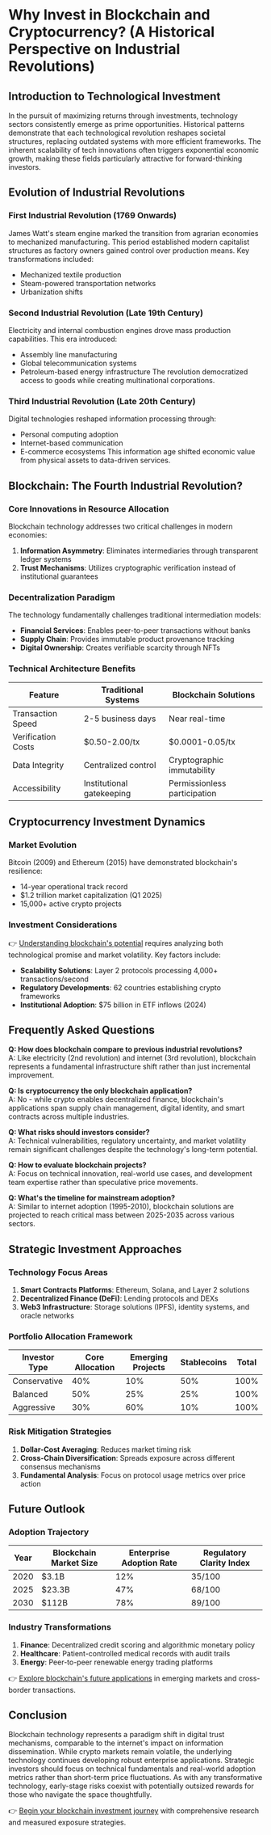 # Why Invest in Blockchain and Cryptocurrency? (A Historical Perspective on Industrial Revolutions)

## Introduction to Technological Investment

In the pursuit of maximizing returns through investments, technology sectors consistently emerge as prime opportunities. Historical patterns demonstrate that each technological revolution reshapes societal structures, replacing outdated systems with more efficient frameworks. The inherent scalability of tech innovations often triggers exponential economic growth, making these fields particularly attractive for forward-thinking investors.

## Evolution of Industrial Revolutions

### First Industrial Revolution (1769 Onwards)
James Watt's steam engine marked the transition from agrarian economies to mechanized manufacturing. This period established modern capitalist structures as factory owners gained control over production means. Key transformations included:
- Mechanized textile production
- Steam-powered transportation networks
- Urbanization shifts

### Second Industrial Revolution (Late 19th Century)
Electricity and internal combustion engines drove mass production capabilities. This era introduced:
- Assembly line manufacturing
- Global telecommunication systems
- Petroleum-based energy infrastructure
The revolution democratized access to goods while creating multinational corporations.

### Third Industrial Revolution (Late 20th Century)
Digital technologies reshaped information processing through:
- Personal computing adoption
- Internet-based communication
- E-commerce ecosystems
This information age shifted economic value from physical assets to data-driven services.

## Blockchain: The Fourth Industrial Revolution?

### Core Innovations in Resource Allocation
Blockchain technology addresses two critical challenges in modern economies:
1. **Information Asymmetry**: Eliminates intermediaries through transparent ledger systems
2. **Trust Mechanisms**: Utilizes cryptographic verification instead of institutional guarantees

### Decentralization Paradigm
The technology fundamentally challenges traditional intermediation models:
- **Financial Services**: Enables peer-to-peer transactions without banks
- **Supply Chain**: Provides immutable product provenance tracking
- **Digital Ownership**: Creates verifiable scarcity through NFTs

### Technical Architecture Benefits
| Feature                | Traditional Systems | Blockchain Solutions     |
|------------------------|---------------------|--------------------------|
| Transaction Speed      | 2-5 business days   | Near real-time           |
| Verification Costs     | $0.50-2.00/tx       | $0.0001-0.05/tx          |
| Data Integrity         | Centralized control | Cryptographic immutability|
| Accessibility          | Institutional gatekeeping | Permissionless participation |

## Cryptocurrency Investment Dynamics

### Market Evolution
Bitcoin (2009) and Ethereum (2015) have demonstrated blockchain's resilience:
- 14-year operational track record
- $1.2 trillion market capitalization (Q1 2025)
- 15,000+ active crypto projects

### Investment Considerations
👉 [Understanding blockchain's potential](https://bit.ly/okx-bonus) requires analyzing both technological promise and market volatility. Key factors include:
- **Scalability Solutions**: Layer 2 protocols processing 4,000+ transactions/second
- **Regulatory Developments**: 62 countries establishing crypto frameworks
- **Institutional Adoption**: $75 billion in ETF inflows (2024)

## Frequently Asked Questions

**Q: How does blockchain compare to previous industrial revolutions?**  
A: Like electricity (2nd revolution) and internet (3rd revolution), blockchain represents a fundamental infrastructure shift rather than just incremental improvement.

**Q: Is cryptocurrency the only blockchain application?**  
A: No - while crypto enables decentralized finance, blockchain's applications span supply chain management, digital identity, and smart contracts across multiple industries.

**Q: What risks should investors consider?**  
A: Technical vulnerabilities, regulatory uncertainty, and market volatility remain significant challenges despite the technology's long-term potential.

**Q: How to evaluate blockchain projects?**  
A: Focus on technical innovation, real-world use cases, and development team expertise rather than speculative price movements.

**Q: What's the timeline for mainstream adoption?**  
A: Similar to internet adoption (1995-2010), blockchain solutions are projected to reach critical mass between 2025-2035 across various sectors.

## Strategic Investment Approaches

### Technology Focus Areas
1. **Smart Contracts Platforms**: Ethereum, Solana, and Layer 2 solutions
2. **Decentralized Finance (DeFi)**: Lending protocols and DEXs
3. **Web3 Infrastructure**: Storage solutions (IPFS), identity systems, and oracle networks

### Portfolio Allocation Framework
| Investor Type | Core Allocation | Emerging Projects | Stablecoins | Total |
|---------------|-----------------|-------------------|-------------|-------|
| Conservative  | 40%             | 10%               | 50%         | 100%  |
| Balanced      | 50%             | 25%               | 25%         | 100%  |
| Aggressive    | 30%             | 60%               | 10%         | 100%  |

### Risk Mitigation Strategies
1. **Dollar-Cost Averaging**: Reduces market timing risk
2. **Cross-Chain Diversification**: Spreads exposure across different consensus mechanisms
3. **Fundamental Analysis**: Focus on protocol usage metrics over price action

## Future Outlook

### Adoption Trajectory
| Year | Blockchain Market Size | Enterprise Adoption Rate | Regulatory Clarity Index |
|------|------------------------|--------------------------|--------------------------|
| 2020 | $3.1B                  | 12%                      | 35/100                   |
| 2025 | $23.3B                 | 47%                      | 68/100                   |
| 2030 | $112B                  | 78%                      | 89/100                   |

### Industry Transformations
1. **Finance**: Decentralized credit scoring and algorithmic monetary policy
2. **Healthcare**: Patient-controlled medical records with audit trails
3. **Energy**: Peer-to-peer renewable energy trading platforms

👉 [Explore blockchain's future applications](https://bit.ly/okx-bonus) in emerging markets and cross-border transactions.

## Conclusion

Blockchain technology represents a paradigm shift in digital trust mechanisms, comparable to the internet's impact on information dissemination. While crypto markets remain volatile, the underlying technology continues developing robust enterprise applications. Strategic investors should focus on technical fundamentals and real-world adoption metrics rather than short-term price fluctuations. As with any transformative technology, early-stage risks coexist with potentially outsized rewards for those who navigate the space thoughtfully.

👉 [Begin your blockchain investment journey](https://bit.ly/okx-bonus) with comprehensive research and measured exposure strategies.